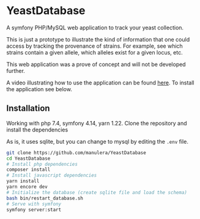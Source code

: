 # YeastDatabase
A symfony PHP/MySQL web application to track your yeast collection.

This is just a prototype to illustrate the kind of information that one could access by tracking the provenance of strains. For example, see which strains contain a given allele, which alleles exist for a given locus, etc.

This web application was a prove of concept and will not be developed further.

A video illustrating how to use the application can be found [here](https://www.youtube.com/watch?v=34GMuHpl7f0). To install the application see below.

## Installation

Working with php 7.4, symfony 4.14, yarn 1.22. Clone the repository and install the dependencies

As is, it uses sqlite, but you can change to mysql by editing the `.env` file.

~~~bash
git clone https://github.com/manulera/YeastDatabase
cd YeastDatabase
# Install php dependencies
composer install
# Install javascript dependencies
yarn install
yarn encore dev
# Initialize the database (create sqlite file and load the schema)
bash bin/restart_database.sh
# Serve with symfony
symfony server:start
~~~

